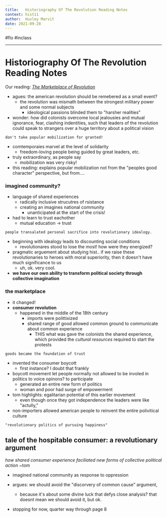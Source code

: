 ```yaml
---
title:   Historiography Of The Revolution Reading Notes
context: hist11
author:  Huxley Marvit
date: 2021-09-28
---
```


#flo  #inclass

***

# Historiography Of The Revolution Reading Notes

Our reading: [_The Marketplace of Revolution_](https://drive.google.com/file/d/1hz2ifFd6SO508MVg4554ML2X193WCX4o/view?usp=sharing)

- agues: the american revolution should be remebered as a small event?
	- the revolution was mismath between the strongest military power and some normal subjects
		- ideological passions blinded them to "harsher realities"
- wonder: how did colonists overcome local jealousies and mutual ignorance, fear, clashing indentities, such that leaders of the revolution could speak to strangers over a huge territory about a political vision

```ad-important
don't take popular mobilization for granted!
```


- comtemporaies marvel at the level of solidarity 
	- freedom-loving people being guided by great leaders, etc.
- truly extraordinary, as people say
	- mobilization was very risky!
- this reading: explains popular mobilization not from the "peoples good character" perspective, but from....


### imagined community?
- language of shared experiences
	- radically inclusive strucutres of rsistance
	- creating an imagines national community
		- unanticipated at the start of the crisis!
- had to learn to trust eachother
	- mutual education -> trust

```ad-qoute
people transalated personal sacrifice into revolutionary idealogy.
```

- beginning with idealogy leads to discounting social conditions
	- revolutionares stood to lose the most! how were they energized?
- pragmatic arguement about studying hist.. if we raise these revolutionaries to heroes with moral superiority, then it doesn't have much significance to us
	- uh, ok. very cool.
- **we have our own ability to transform political society through collective imagination**

### the marketplace

- it changed!
- **consumer revolution**
	- happened in the middle of the 18th century
		- imports were polittixized
		- shared range of good allowed common ground to communicate about common experience
			- THIS what was gave the colonists the shared experience, which provided the *cultural resources* required to start the protests
```ad-qoute
goods became the foundation of trust
```

- invented the consumer boycott
	- first instance? I doubt that frankly
- boycott movement let people normally not allowed to be involed in politics to voice opinons? to participate
	- generated an entire new form of politics
	- woman and poor had surge of empowerment
- tom highlights: egalitarian potential of this earlier movement
	- even though once they got independence the leaders were like "actully,"
- non-importers allowed american people to reinvent the entire polivitical culture
```ad-summary
"revolutionary politics of pursuing happiness"
```


## tale of the hospitable consumer: a revolutionary argument
*how shared consumer experience faciliated new forms of collective political action* ~tom

- imagined national community as response to oppression
- argues: we should avoid the "discorvery of common cause" argument,
	- because it's about some divine luck that defys close analysis? that doesnt mean we should avoid it, but ok.
	
- stopping for now, quarter way through page 8









































